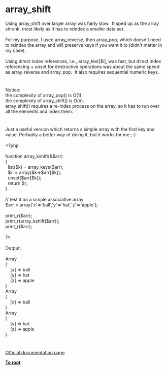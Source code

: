# array_shift




<div class="phpcode"><span class="html">
Using array_shift over larger array was fairly slow.&#xA0; It sped up as the array shrank, most likely as it has to reindex a smaller data set.<br><br>For my purpose, I used array_reverse, then array_pop, which doesn&apos;t need to reindex the array and will preserve keys if you want it to (didn&apos;t matter in my case).&#xA0; <br><br>Using direct index references, i.e., array_test[$i], was fast, but direct index referencing + unset for destructive operations was about the same speed as array_reverse and array_pop.&#xA0; It also requires sequential numeric keys.</span>
</div>
  

#


<div class="phpcode"><span class="html">
Notice:<br>the complexity of array_pop() is O(1). <br>the complexity of array_shift() is O(n).<br>array_shift() requires a re-index process on the array, so it has to run over all the elements and index them.</span>
</div>
  

#


<div class="phpcode"><span class="html">
Just a useful version which returns a simple array with the first key and value. Porbably a better way of doing it, but it works for me ;-)<br><br><span class="default">&lt;?php<br><br></span><span class="keyword">function </span><span class="default">array_kshift</span><span class="keyword">(&amp;</span><span class="default">$arr</span><span class="keyword">)<br>{<br>&#xA0; list(</span><span class="default">$k</span><span class="keyword">) = </span><span class="default">array_keys</span><span class="keyword">(</span><span class="default">$arr</span><span class="keyword">);<br>&#xA0; </span><span class="default">$r&#xA0; </span><span class="keyword">= array(</span><span class="default">$k</span><span class="keyword">=&gt;</span><span class="default">$arr</span><span class="keyword">[</span><span class="default">$k</span><span class="keyword">]);<br>&#xA0; unset(</span><span class="default">$arr</span><span class="keyword">[</span><span class="default">$k</span><span class="keyword">]);<br>&#xA0; return </span><span class="default">$r</span><span class="keyword">;<br>}<br><br></span><span class="comment">// test it on a simple associative array<br></span><span class="default">$arr </span><span class="keyword">= array(</span><span class="string">&apos;x&apos;</span><span class="keyword">=&gt;</span><span class="string">&apos;ball&apos;</span><span class="keyword">,</span><span class="string">&apos;y&apos;</span><span class="keyword">=&gt;</span><span class="string">&apos;hat&apos;</span><span class="keyword">,</span><span class="string">&apos;z&apos;</span><span class="keyword">=&gt;</span><span class="string">&apos;apple&apos;</span><span class="keyword">);<br><br></span><span class="default">print_r</span><span class="keyword">(</span><span class="default">$arr</span><span class="keyword">);<br></span><span class="default">print_r</span><span class="keyword">(</span><span class="default">array_kshift</span><span class="keyword">(</span><span class="default">$arr</span><span class="keyword">));<br></span><span class="default">print_r</span><span class="keyword">(</span><span class="default">$arr</span><span class="keyword">);<br><br></span><span class="default">?&gt;<br></span><br>Output:<br><br>Array<br>(<br>&#xA0; &#xA0; [x] =&gt; ball<br>&#xA0; &#xA0; [y] =&gt; hat<br>&#xA0; &#xA0; [z] =&gt; apple<br>)<br>Array<br>(<br>&#xA0; &#xA0; [x] =&gt; ball<br>)<br>Array<br>(<br>&#xA0; &#xA0; [y] =&gt; hat<br>&#xA0; &#xA0; [z] =&gt; apple<br>)</span>
</div>
  

#

[Official documentation page](https://www.php.net/manual/en/function.array-shift.php)

**[To root](/README.md)**